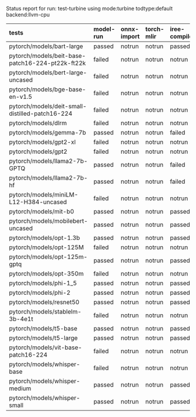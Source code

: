 Status report for run: test-turbine using mode:turbine todtype:default backend:llvm-cpu

| tests                                            | model-run   | onnx-import   | torch-mlir   | iree-compile   | inference   |
|:-------------------------------------------------|:------------|:--------------|:-------------|:---------------|:------------|
| pytorch/models/bart-large                        | passed      | notrun        | notrun       | passed         | passed      |
| pytorch/models/beit-base-patch16-224-pt22k-ft22k | failed      | notrun        | notrun       | notrun         | notrun      |
| pytorch/models/bert-large-uncased                | failed      | notrun        | notrun       | notrun         | notrun      |
| pytorch/models/bge-base-en-v1.5                  | failed      | notrun        | notrun       | notrun         | notrun      |
| pytorch/models/deit-small-distilled-patch16-224  | failed      | notrun        | notrun       | notrun         | notrun      |
| pytorch/models/dlrm                              | failed      | notrun        | notrun       | notrun         | notrun      |
| pytorch/models/gemma-7b                          | passed      | notrun        | notrun       | failed         | notrun      |
| pytorch/models/gpt2-xl                           | failed      | notrun        | notrun       | notrun         | notrun      |
| pytorch/models/gpt2                              | failed      | notrun        | notrun       | notrun         | notrun      |
| pytorch/models/llama2-7b-GPTQ                    | passed      | notrun        | notrun       | failed         | notrun      |
| pytorch/models/llama2-7b-hf                      | passed      | notrun        | notrun       | failed         | notrun      |
| pytorch/models/miniLM-L12-H384-uncased           | failed      | notrun        | notrun       | notrun         | notrun      |
| pytorch/models/mit-b0                            | passed      | notrun        | notrun       | passed         | mismatch    |
| pytorch/models/mobilebert-uncased                | passed      | notrun        | notrun       | passed         | passed      |
| pytorch/models/opt-1.3b                          | passed      | notrun        | notrun       | passed         | passed      |
| pytorch/models/opt-125M                          | failed      | notrun        | notrun       | notrun         | notrun      |
| pytorch/models/opt-125m-gptq                     | passed      | notrun        | notrun       | passed         | passed      |
| pytorch/models/opt-350m                          | failed      | notrun        | notrun       | notrun         | notrun      |
| pytorch/models/phi-1_5                           | passed      | notrun        | notrun       | passed         | mismatch    |
| pytorch/models/phi-2                             | passed      | notrun        | notrun       | passed         | mismatch    |
| pytorch/models/resnet50                          | passed      | notrun        | notrun       | passed         | passed      |
| pytorch/models/stablelm-3b-4e1t                  | failed      | notrun        | notrun       | notrun         | notrun      |
| pytorch/models/t5-base                           | passed      | notrun        | notrun       | passed         | passed      |
| pytorch/models/t5-large                          | passed      | notrun        | notrun       | passed         | passed      |
| pytorch/models/vit-base-patch16-224              | failed      | notrun        | notrun       | notrun         | notrun      |
| pytorch/models/whisper-base                      | failed      | notrun        | notrun       | notrun         | notrun      |
| pytorch/models/whisper-medium                    | passed      | notrun        | notrun       | passed         | passed      |
| pytorch/models/whisper-small                     | passed      | notrun        | notrun       | passed         | passed      |
